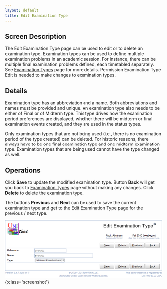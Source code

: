 ```yaml
---
layout: default
title: Edit Examination Type
---
```



## Screen Description


 The Edit Examination Type page can be used to edit or to delete an examination type. Examination types can be used to define multiple examination problems in an academic session. For instance, there can be multiple final examination problems defined, each timetabled separately. See [Examination Types](examination-types) page for more details. Permission Examination Type Edit is needed to make changes to examination types.

## Details


 Examination type has an abbreviation and a name. Both abbreviations and names must be provided and unique. An examination type also needs to be either of Final or of Midterm type. This type drives how the examination period preferences are displayed, whether there will be midterm or final examination events created, and they are used in the status types.


 Only examination types that are not being used (i.e., there is no examination period of the type created) can be deleted. For historic reasons, there always have to be one final examination type and one midterm examination type. Examination types that are being used cannot have the type changed as well.

## Operations


 Click **Save** to update the modified examination type. Button **Back** will get you back to [Examination Types](examination-types) page without making any changes. Click **Delete** to delete the examination type.


 The buttons **Previous** and **Next** can be used to save the current examination type and get to the Edit Examination Type page for the previous / next type.


![Edit Examination Type](images/edit-examination-type-1.png){:class='screenshot'}
